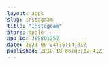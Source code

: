 ```yaml
---
layout: apps
slug: instagram
title: "Instagram"
store: apple
app_id: 389801252
date: 2021-09-24T15:14:31Z
published: 2010-10-06T08:12:41Z
---
```

